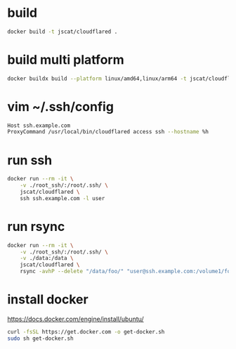# build
```bash
docker build -t jscat/cloudflared .
```

# build multi platform
```bash
docker buildx build --platform linux/amd64,linux/arm64 -t jscat/cloudflared:2024.4.1 -t jscat/cloudflared:latest --push .
```

# vim ~/.ssh/config
```bash
Host ssh.example.com
ProxyCommand /usr/local/bin/cloudflared access ssh --hostname %h
```

# run ssh
```bash
docker run --rm -it \
    -v ./root_ssh/:/root/.ssh/ \
    jscat/cloudflared \
    ssh ssh.example.com -l user
```

# run rsync
```bash
docker run --rm -it \
    -v ./root_ssh/:/root/.ssh/ \
    -v ./data:/data \
    jscat/cloudflared \
    rsync -avhP --delete "/data/foo/" "user@ssh.example.com:/volume1/foo/"
```

# install docker
https://docs.docker.com/engine/install/ubuntu/
```bash
curl -fsSL https://get.docker.com -o get-docker.sh
sudo sh get-docker.sh
```

